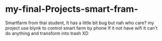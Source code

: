 # my-final-Projects-smart-fram-
Smartfarm from thai student, It has a little bit bug but nah who care?
my project use blynk to control smart farm by phone
If it not have wifi it can't do anything and transform into trash XD
